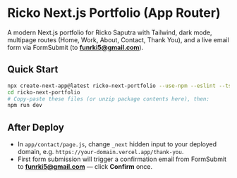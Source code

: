 # Ricko Next.js Portfolio (App Router)

A modern Next.js portfolio for Ricko Saputra with Tailwind, dark mode, multipage routes (Home, Work, About, Contact, Thank You), and a live email form via FormSubmit (to **funrki5@gmail.com**).

## Quick Start
```bash
npx create-next-app@latest ricko-next-portfolio --use-npm --eslint --ts false --src-dir false --app --import-alias "@/*" --tailwind
cd ricko-next-portfolio
# Copy-paste these files (or unzip package contents here), then:
npm run dev
```

## After Deploy
- In `app/contact/page.js`, change `_next` hidden input to your deployed domain, e.g. `https://your-domain.vercel.app/thank-you`.
- First form submission will trigger a confirmation email from FormSubmit to **funrki5@gmail.com** — click **Confirm** once.
